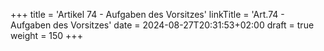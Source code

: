 +++
title = 'Artikel 74 - Aufgaben des Vorsitzes'
linkTitle = 'Art.74 - Aufgaben des Vorsitzes'
date = 2024-08-27T20:31:53+02:00
draft = true
weight = 150
+++
